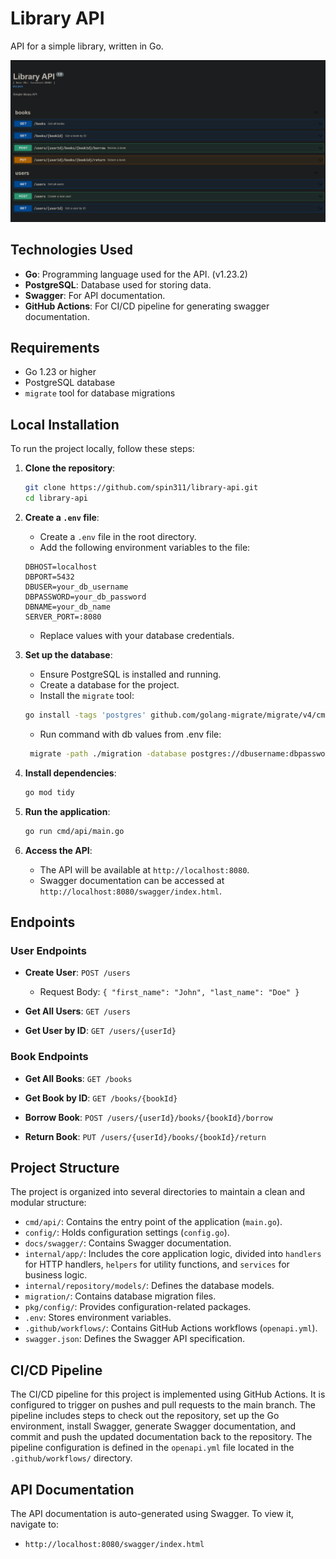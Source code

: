# Library API

API for a simple library, written in Go.

![Swagger UI](./imgs/swagger.png)

## Technologies Used

- **Go**: Programming language used for the API. (v1.23.2)
- **PostgreSQL**: Database used for storing data.
- **Swagger**: For API documentation.
- **GitHub Actions**: For CI/CD pipeline for generating swagger documentation.

## Requirements
- Go 1.23 or higher
- PostgreSQL database
- `migrate` tool for database migrations
## Local Installation

To run the project locally, follow these steps:

1. **Clone the repository**:
    ```sh
    git clone https://github.com/spin311/library-api.git
    cd library-api
    ```
2. **Create a `.env` file**:
    - Create a `.env` file in the root directory.
    - Add the following environment variables to the file:
    ```
    DBHOST=localhost
    DBPORT=5432
    DBUSER=your_db_username
    DBPASSWORD=your_db_password
    DBNAME=your_db_name
    SERVER_PORT=:8080
    ```
    - Replace values with your database credentials.

3. **Set up the database**:
    - Ensure PostgreSQL is installed and running.
    - Create a database for the project.
    - Install the `migrate` tool:
    ```sh
   go install -tags 'postgres' github.com/golang-migrate/migrate/v4/cmd/migrate@latest
   ````
    - Run command with db values from .env file:
   ```sh 
    migrate -path ./migration -database postgres://dbusername:dbpassword@localhost:dbport/dbname?sslmode=disable up
   ```

4. **Install dependencies**:
    ```sh
    go mod tidy
    ```
5. **Run the application**:
    ```sh
    go run cmd/api/main.go
    ```
6. **Access the API**:
    - The API will be available at `http://localhost:8080`.
    - Swagger documentation can be accessed at `http://localhost:8080/swagger/index.html`.

## Endpoints

### User Endpoints

- **Create User**: `POST /users`
    - Request Body: `{ "first_name": "John", "last_name": "Doe" }`

- **Get All Users**: `GET /users`

- **Get User by ID**: `GET /users/{userId}`

### Book Endpoints

- **Get All Books**: `GET /books`

- **Get Book by ID**: `GET /books/{bookId}`

- **Borrow Book**: `POST /users/{userId}/books/{bookId}/borrow`

- **Return Book**: `PUT /users/{userId}/books/{bookId}/return`

## Project Structure

The project is organized into several directories to maintain a clean and modular structure:

- `cmd/api/`: Contains the entry point of the application (`main.go`).
- `config/`: Holds configuration settings (`config.go`).
- `docs/swagger/`: Contains Swagger documentation.
- `internal/app/`: Includes the core application logic, divided into `handlers` for HTTP handlers, `helpers` for utility functions, and `services` for business logic.
- `internal/repository/models/`: Defines the database models.
- `migration/`: Contains database migration files.
- `pkg/config/`: Provides configuration-related packages.
- `.env`: Stores environment variables.
- `.github/workflows/`: Contains GitHub Actions workflows (`openapi.yml`).
- `swagger.json`: Defines the Swagger API specification.

## CI/CD Pipeline
The CI/CD pipeline for this project is implemented using GitHub Actions. 
It is configured to trigger on pushes and pull requests to the main branch. 
The pipeline includes steps to check out the repository, set up the Go environment, install Swagger, generate Swagger documentation, and commit and push the updated documentation back to the repository.
The pipeline configuration is defined in the `openapi.yml` file located in the `.github/workflows/` directory.

## API Documentation

The API documentation is auto-generated using Swagger. To view it, navigate to:

- `http://localhost:8080/swagger/index.html`
